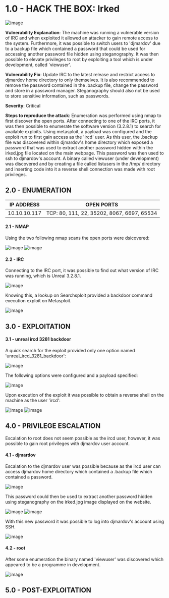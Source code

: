 # 1.0 - HACK THE BOX: Irked

![image](https://github.com/Gladoodles/hackthebox_machines/assets/96867367/777ebaaf-4cdb-481d-ab9e-7e2c262ae40d)

**Vulnerability Explanation**: The machine was running a vulnerable version of IRC and when exploited it allowed an attacker to gain remote access to the system. Furthermore, it was possible to switch users to 'djmardov' due to a backup file which contained a password that could be used for accessing another password file hidden using steganography. It was then possible to elevate privileges to root by exploiting a tool which is under development, called 'viewuser'. 

**Vulnerability Fix**: Update IRC to the latest release and restrict access to djmardov home directory to only themselves. It is also recommended to remove the password contained in the .backup file, change the password and store in a password manager. Steganography should also not be used to store sensitive information, such as passwords. 

**Severity**: Critical

**Steps to reproduce the attack**: Enumeration was performed using nmap to first discover the open ports. After connecting to one of the IRC ports, it was then possible to enumerate the software version (3.2.8.1) to search for available exploits. Using metasploit, a payload was configured and the exploit run to first gain access as the 'ircd' user. As this user, the .backup file was discovered within djmardov's home directory which exposed a password that was used to extract another password hidden within the irked.jpg file located on the main webpage. This password was then used to ssh to djmardov's account. A binary called viewuser (under development) was discovered and by creating a file called listusers in the /tmp/ directory and inserting code into it a reverse shell connection was made with root privileges.

## 2.0 - ENUMERATION
| **IP ADDRESS** | **OPEN PORTS** |
|----------|--------------------|
| 10.10.10.117 | TCP: 80, 111, 22, 35202, 8067, 6697, 65534 |

#### **2.1 - NMAP**

Using the two following nmap scans the open ports were dsicovered:

![image](https://github.com/Gladoodles/hackthebox_machines/assets/96867367/293dbfa8-8246-4479-b09d-848b7aba8a4e)
![image](https://github.com/Gladoodles/hackthebox_machines/assets/96867367/51015b81-c8de-4de5-bf0f-5dce7ee0e811)

#### **2.2 - IRC** 

Connecting to the IRC port, it was possible to find out what version of IRC was running, which is Unreal 3.2.8.1. 

![image](https://github.com/Gladoodles/hackthebox_machines/assets/96867367/5d9945cd-58d5-4cc4-8c75-c89a38d57bb4)

Knowing this, a lookup on Searchsploit provided a backdoor command execution exploit on Metasploit. 

![image](https://github.com/Gladoodles/hackthebox_machines/assets/96867367/52ff5100-09dd-4efe-b893-d8f1bb43bbec)

## 3.0 - EXPLOITATION

#### **3.1 - unreal ircd 3281 backdoor**

A quick search for the exploit provided only one option named 'unreal_ircd_3281_backdoor':

![image](https://github.com/Gladoodles/hackthebox_machines/assets/96867367/da781067-1bd2-4d20-b238-11779d2d4180)

The following options were configured and a payload specified:

![image](https://github.com/Gladoodles/hackthebox_machines/assets/96867367/e0f0a9e5-b1ba-4fef-8dba-8de84a34f258)

Upon execution of the exploit it was possible to obtain a reverse shell on the machine as the user 'ircd':

![image](https://github.com/Gladoodles/hackthebox_machines/assets/96867367/e2d352fa-9a18-4e92-8eef-f51b929312ed)
![image](https://github.com/Gladoodles/hackthebox_machines/assets/96867367/1bda863c-2d62-43b6-9364-c83592f568f1)

## 4.0 - PRIVILEGE ESCALATION 

Escalation to root does not seem possible as the ircd user, however, it was possible to gain root privileges with djmardov user account. 

#### **4.1 - djmardov**

Escalation to the djmardov user was possible because as the ircd user can access djmardov home directory which contained a .backup file which contained a password. 

![image](https://github.com/Gladoodles/hackthebox_machines/assets/96867367/d610e5f1-228d-44bd-b743-017023917c1d)

This password could then be used to extract another password hidden using steganography on the irked.jpg image displayed on the website. 

![image](https://github.com/Gladoodles/hackthebox_machines/assets/96867367/8186dc9c-99ec-4214-8624-3eab7f71bf98)
![image](https://github.com/Gladoodles/hackthebox_machines/assets/96867367/287de04e-19e6-4ce5-bdba-e7998c658159)

With this new password it was possible to log into djmardov's account using SSH. 

![image](https://github.com/Gladoodles/hackthebox_machines/assets/96867367/db7884a8-f51d-425e-81e1-96d9cfab90c8)

#### **4.2 - root**

After some enumeration the binary named 'viewuser' was discovered which appeared to be a programme in development. 

![image](https://github.com/Gladoodles/hackthebox_machines/assets/96867367/0c3e649a-23b7-49c1-a7e0-cb49e0c48aee)




## 5.0 - POST-EXPLOITATION 
